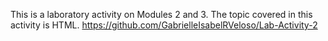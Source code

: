 This is a laboratory activity on Modules 2 and 3.
The topic covered in this activity is HTML.
https://github.com/GabrielleIsabelRVeloso/Lab-Activity-2
